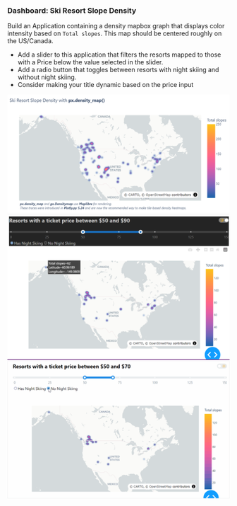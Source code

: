 ### Dashboard: Ski Resort Slope Density

Build an Application containing a density mapbox graph that displays color intensity based on `Total slopes`. This map should be centered roughly on the US/Canada.

* Add a slider to this application that filters the resorts mapped to those with a Price below the value selected in the slider.
* Add a radio button that toggles between resorts with night skiing and without night skiing. 
* Consider making your title dynamic based on the price input

![Fig_0](2025_w2_maven_fig0.png)
![Fig_1](2025_w2_maven_fig1.png)
![Gif_1](2025_w2_resort_gif1.gif)